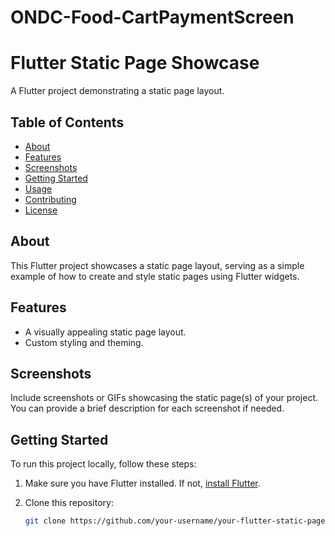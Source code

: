 # ONDC-Food-CartPaymentScreen
# Flutter Static Page Showcase

A Flutter project demonstrating a static page layout.

## Table of Contents

- [About](#about)
- [Features](#features)
- [Screenshots](#screenshots)
- [Getting Started](#getting-started)
- [Usage](#usage)
- [Contributing](#contributing)
- [License](#license)

## About

This Flutter project showcases a static page layout, serving as a simple example of how to create and style static pages using Flutter widgets.

## Features

- A visually appealing static page layout.
- Custom styling and theming.

## Screenshots

Include screenshots or GIFs showcasing the static page(s) of your project. You can provide a brief description for each screenshot if needed.

## Getting Started

To run this project locally, follow these steps:

1. Make sure you have Flutter installed. If not, [install Flutter](https://flutter.dev/docs/get-started/install).

2. Clone this repository:
   ```sh
   git clone https://github.com/your-username/your-flutter-static-page-project.git
